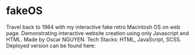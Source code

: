 # fakeOS

Travel back to 1984 with my interactive fake retro Macintosh
                    OS on web page. Demonstrating interactive website creation
                    using only Javascript and HTML.
Made by Oscar NGUYEN.
Tech Stacks: HTML, JavaScript, SCSS.
Deployed version can be found here: [](https://uwerrrr.github.io/fakeOS/)
